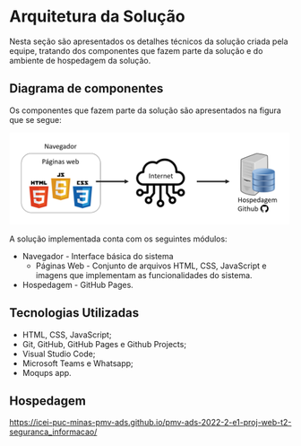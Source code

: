 # Arquitetura da Solução

Nesta seção são apresentados os detalhes técnicos da solução criada pela equipe, tratando dos componentes que fazem parte da solução e do ambiente de hospedagem da solução. 

## Diagrama de componentes

Os componentes que fazem parte da solução são apresentados na figura que se segue:

<img scale=1.2 src="https://github.com/ICEI-PUC-Minas-PMV-ADS/pmv-ads-2022-2-e1-proj-web-t2-seguranca_informacao/blob/main/docs/img/diagrama2.PNG?raw=true" width="500" />  

A solução implementada conta com os seguintes módulos:
* Navegador - Interface básica do sistema 
  * Páginas Web - Conjunto de arquivos HTML, CSS, JavaScript e imagens que implementam as funcionalidades do sistema.  
* Hospedagem - GitHub Pages. 

## Tecnologias Utilizadas

* HTML, CSS, JavaScript;
* Git, GitHub, GitHub Pages e Github Projects;
* Visual Studio Code;
* Microsoft Teams e Whatsapp;
* Moqups app.


## Hospedagem

https://icei-puc-minas-pmv-ads.github.io/pmv-ads-2022-2-e1-proj-web-t2-seguranca_informacao/

